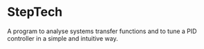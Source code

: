 # StepTech
A program to analyse systems transfer functions and to tune a PID controller in a simple and intuitive way.
